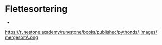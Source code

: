 # Flettesortering

* 

https://runestone.academy/runestone/books/published/pythonds/_images/mergesortA.png